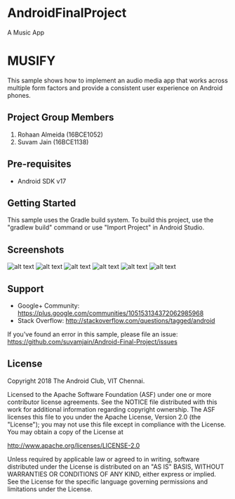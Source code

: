 # AndroidFinalProject

A Music App

MUSIFY
==============================

This sample shows how to implement an audio media app that works
across multiple form factors and provide a consistent user experience
on Android phones.

Project Group Members
--------------------------
1. Rohaan Almeida (16BCE1052)
2. Suvam Jain (16BCE1138)


Pre-requisites
--------------

- Android SDK v17

Getting Started
---------------

This sample uses the Gradle build system. To build this project, use the
"gradlew build" command or use "Import Project" in Android Studio.

Screenshots
-----------
![alt text](https://github.com/suvamjain/Android-Final-Project/blob/master/Screenshots/Screenshot_1523871702.png)
![alt text](https://github.com/suvamjain/Android-Final-Project/blob/master/Screenshots/Screenshot_1523871707.png)
![alt text](https://github.com/suvamjain/Android-Final-Project/blob/master/Screenshots/Screenshot_1523871712.png)
![alt text](https://github.com/suvamjain/Android-Final-Project/blob/master/Screenshots/Screenshot_1523871716.png)
![alt text](https://github.com/suvamjain/Android-Final-Project/blob/master/Screenshots/Screenshot_1523871719.png)
![alt text](https://github.com/suvamjain/Android-Final-Project/blob/master/Screenshots/Screenshot_1523871722.png)

Support
-------

- Google+ Community: https://plus.google.com/communities/105153134372062985968
- Stack Overflow: http://stackoverflow.com/questions/tagged/android

If you've found an error in this sample, please file an issue:
https://github.com/suvamjain/Android-Final-Project/issues


License
-------

Copyright 2018 The Android Club, VIT Chennai.

Licensed to the Apache Software Foundation (ASF) under one or more contributor
license agreements.  See the NOTICE file distributed with this work for
additional information regarding copyright ownership.  The ASF licenses this
file to you under the Apache License, Version 2.0 (the "License"); you may not
use this file except in compliance with the License.  You may obtain a copy of
the License at

  http://www.apache.org/licenses/LICENSE-2.0

Unless required by applicable law or agreed to in writing, software
distributed under the License is distributed on an "AS IS" BASIS, WITHOUT
WARRANTIES OR CONDITIONS OF ANY KIND, either express or implied.  See the
License for the specific language governing permissions and limitations under
the License.

